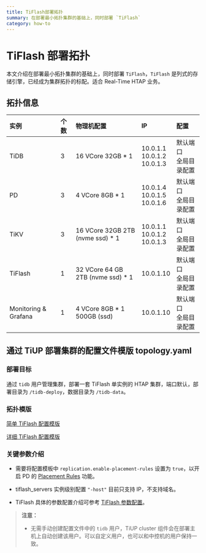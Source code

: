 ```yaml
---
title: TiFlash部署拓扑
summary: 在部署最小拓扑集群的基础上，同时部署 `TiFlash`
category: how-to
---
```


# TiFlash 部署拓扑

本文介绍在部署最小拓扑集群的基础上，同时部署 `TiFlash`，`TiFlash` 是列式的存储引擎，已经成为集群拓扑的标配。适合 Real-Time HTAP 业务。

## 拓扑信息

|实例 | 个数 | 物理机配置 | IP |配置 |
| :-- | :-- | :-- | :-- | :-- |
| TiDB |3 | 16 VCore 32GB * 1 | 10.0.1.1 <br> 10.0.1.2 <br> 10.0.1.3 | 默认端口 <br>  全局目录配置 |
| PD | 3 | 4 VCore 8GB * 1 |10.0.1.4 <br> 10.0.1.5 <br> 10.0.1.6 | 默认端口 <br> 全局目录配置 |
| TiKV | 3 | 16 VCore 32GB 2TB (nvme ssd) * 1 | 10.0.1.1 <br> 10.0.1.2 <br> 10.0.1.3 | 默认端口 <br> 全局目录配置 |
| TiFlash | 1 | 32 VCore 64 GB 2TB (nvme ssd) * 1  | 10.0.1.10 | 默认端口 <br> 全局目录配置 |
| Monitoring & Grafana | 1 | 4 VCore 8GB * 1 500GB (ssd) | 10.0.1.10 | 默认端口 <br> 全局目录配置 |

## 通过 TiUP 部署集群的配置文件模版 topology.yaml

### 部署目标

通过 `tidb` 用户管理集群，部署一套 TiFlash 单实例的 HTAP 集群，端口默认，部署目录为 `/tidb-deploy`，数据目录为 `/tidb-data`。

### 拓扑模版

[简单 TiFlash 配置模版](/config-templates/simple-tiflash.yaml)

[详细 TiFlash 配置模版](/config-templates/complex-tiflash.yaml)

### 关键参数介绍

- 需要将配置模板中 `replication.enable-placement-rules` 设置为 `true`，以开启 PD 的 [Placement Rules](/configure-placement-rules.md) 功能。

- tiflash_servers 实例级别配置 `"-host"` 目前只支持 IP，不支持域名。

- TiFlash 具体的参数配置介绍可参考 [TiFlash 参数配置](/tiflash-configuration.md)。

> **注意：**
>
> - 无需手动创建配置文件中的 `tidb` 用户，TiUP cluster 组件会在部署主机上自动创建该用户。可以自定义用户，也可以和中控机的用户保持一致。
